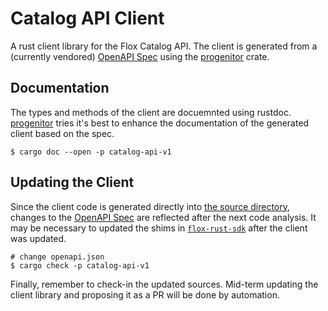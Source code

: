 # Catalog API Client

A rust client library for the Flox Catalog API.
The client is generated from a (currently vendored) [OpenAPI Spec](./openapi.json)
using the [progenitor](https://github.com/oxidecomputer/progenitor) crate.

## Documentation

The types and methods of the client are docuemnted using rustdoc.
[progenitor](https://github.com/oxidecomputer/progenitor) tries it's best
to enhance the documentation of the generated client based on the spec.

```
$ cargo doc --open -p catalog-api-v1
```

## Updating the Client

Since the client code is generated directly into [the source directory](./src/),
changes to the [OpenAPI Spec](./openapi.json) are reflected after the next code analysis.
It may be necessary to updated the shims in [`flox-rust-sdk`](../flox-rust-sdk/)
after the client was updated.

```
# change openapi.json
$ cargo check -p catalog-api-v1
```

Finally, remember to check-in the updated sources.
Mid-term updating the client library and proposing it as a PR will be done by automation.
